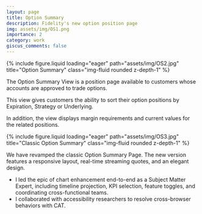 ```yaml
---
layout: page
title: Option Summary
description: Fidelity's new option position page
img: assets/img/OS1.png
importance: 2
category: work
giscus_comments: false
---
```


<div class="row">
    <div class="col-sm mt-3 mt-md-0">
        {% include figure.liquid loading="eager" path="assets/img/OS2.jpg" title="Option Summary" class="img-fluid rounded z-depth-1" %}
    </div>
</div>

The Option Summary View is a position page available to customers whose accounts are approved to trade options.

This view gives customers the ability to sort their option positions by Expiration, Strategy or Underlying.

In addition, the view displays margin requirements and current values for the related positions.

<div class="row">
    <div class="col-sm mt-3 mt-md-0">
        {% include figure.liquid loading="eager" path="assets/img/OS3.jpg" title="Classic Option Summary" class="img-fluid rounded z-depth-1" %}
    </div>
</div>

We have revamped the classic Option Summary Page. The new version features a responsive layout, real-time streaming quotes, and an elegant design.

- I led the epic of chart enhancement end-to-end as a Subject Matter Expert, including timeline projection, KPI selection, feature toggles, and coordinating cross-functional teams.
- I collaborated with accessibility researchers to resolve cross-browser behaviors with CAT.
